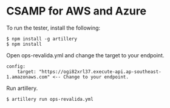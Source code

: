 # CSAMP for AWS and Azure

To run the tester, install the following:

```
$ npm install -g artillery
$ npm install
```

Open ops-revalida.yml and change the target to your endpoint.

```
config:
    target: "https://ogi82xrl37.execute-api.ap-southeast-1.amazonaws.com" <-- Change to your endpoint.
```

Run artillery.

```
$ artillery run ops-revalida.yml
```